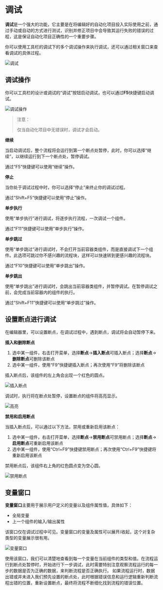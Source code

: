 # 调试
**调试**是一个强大的功能，它主要是在将编辑好的自动化项目投入实际使用之前，通过手动或自动的方式进行测试，识别并修正项目中会导致其运行失败的错误的过程，这是保证自动化项目正确性的一个重要步骤。

你可以使用工具栏的调试下的多个调试操作来执行调试，还可以通过相关窗口来查看调试的具体过程。

![调试](https://docimages.blob.core.chinacloudapi.cn/images/Studio/Debugging/debugging.PNG)

## 调试操作
你可以工具栏的设计或调试的“调试”按钮启动调试，也可以通过**F5**快捷键启动调试。

![调试操作](https://docimages.blob.core.chinacloudapi.cn/images/Studio/Debugging/debugging-actions.PNG)

>注意：
>
>仅当自动化项目中无错误时，调试才会启动。

**继续**

当启动调试后，整个流程将会运行到第一个断点处暂停，此时，你可以选择“继续”，以继续运行到下一个断点处，暂停调试。

通过“F5”快捷键可以使用“继续”操作。

**停止**

当你处于调试过程中时，你可以选择“停止”来终止你的调试过程。

通过“Shift+F5”快捷键可以使用“停止”操作。

**单步执行**

使用“单步执行”进行调试，将逐步执行流程，一次调试一个组件。

通过“F11”快捷键可以使用“单步执行”操作。

**单步跳过**

使用“单步跳过”进行调试时，不会打开当前容器类组件，而是直接调试下一个组件。此选项可跳过你不感兴趣的流程块，这样可以快速转到更感兴趣的流程块。

通过“F10”快捷键可以使用“单步跳出”操作。

**单步跳出**

使用“单步跳出”进行调试时，会跳出当前容器类组件，并暂停调试。在暂停调试之前，会完成当前容器内的组件的执行。

通过“Shift+F11”快捷键可以使用“单步跳过”操作。

## 设置断点进行调试

在编辑器里，可以设置断点，在调试过程中，遇到断点，调试将会自动暂停下来。

**插入和删除断点**

1. 选中某一组件，右击打开菜单，选择**断点**->**插入断点**可插入断点；选择**断点**->**删除断点**可删除该断点
2. 选中某一组件，使用“F9”快捷键插入断点；再次使用“F9”将删除该断点

插入断点后，该组件的左上角会出现一个红色的圆点。

![插入断点](https://docimages.blob.core.chinacloudapi.cn/images/Studio/Debugging/breakpoints.PNG)

调试时，执行将在断点处暂停，设置断点的组件将高亮显示。

![高亮](https://docimages.blob.core.chinacloudapi.cn/images/Studio/Debugging/highlight.PNG)

**禁用和启用断点**

当插入断点后，可以通过以下方法，禁用或重新启用该断点：

1. 选中某一组件，右击打开菜单，选择**断点**->**禁用断点**可禁用断点；选择**断点**->**启用断点**可重新启用该断点
2. 选中某一组件，使用“Ctrl+F9”快捷键禁用断点；再次使用“Ctrl+F9”快捷键将重新启用该断点

禁用断点后，该组件右上角的红色圆点变为空心圆。

![禁用断点](https://docimages.blob.core.chinacloudapi.cn/images/Studio/Debugging/disabledBreakpoint.PNG)

## 变量窗口
**变量窗口**主要用于展示用户定义的变量以及组件属性值，具体如下：
- 全局变量
- 上一个组件的输入/输出属性

该窗口仅在调试过程中可见。变量窗口的变量及属性可以展开/收起，这个对复杂类型的变量展示很有用。

![变量窗口](https://docimages.blob.core.chinacloudapi.cn/images/Studio/Debugging/variablePanel.PNG)

使用该窗口，我们可以清楚地查看到每一个变量在当前组件的类型和值。在流程运行到断点处暂停时，开始进行下一步调试，此时需要特别注意观察流程运行的每一步的数据是否为正确的数据，来判断流程是否正确执行。
如果流程运行时，数据出错或并未进入我们预先设置的断点处，此时根据错误信息和运行逻辑重新判断流程出错的位置，重新设置断点，最终将流程不断细化找到流程的错误位置。

